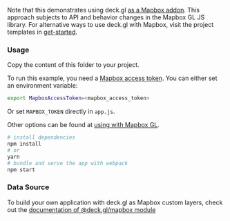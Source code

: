 
Note that this demonstrates using deck.gl [as a Mapbox addon](https://medium.com/vis-gl/deckgl-and-mapbox-better-together-47b29d6d4fb1). This approach subjects to API and behavior changes in the Mapbox GL JS library. For alternative ways to use deck.gl with Mapbox, visit the project templates in [get-started](/examples/get-started).


### Usage

Copy the content of this folder to your project. 

To run this example, you need a [Mapbox access token](https://docs.mapbox.com/help/how-mapbox-works/access-tokens/). You can either set an environment variable:

```bash
export MapboxAccessToken=<mapbox_access_token>
```

Or set `MAPBOX_TOKEN` directly in `app.js`.

Other options can be found at [using with Mapbox GL](../../../docs/get-started/using-with-mapbox-gl.md).

```bash
# install dependencies
npm install
# or
yarn
# bundle and serve the app with webpack
npm start
```


### Data Source

To build your own application with deck.gl as Mapbox custom layers, check out the [documentation of @deck.gl/mapbox module](../../../docs/api-reference/mapbox/overview.md)
